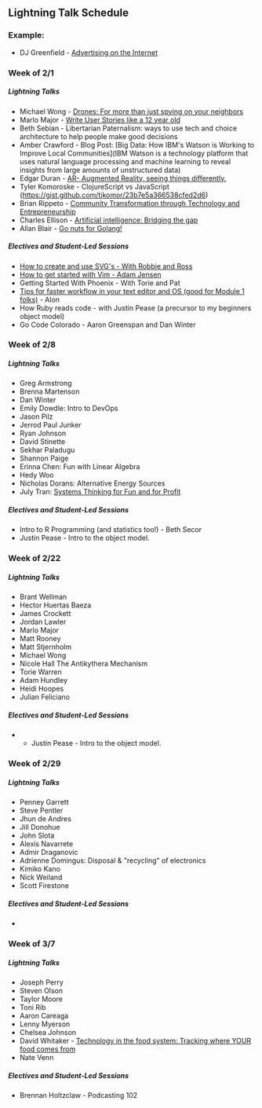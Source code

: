 ## Lightning Talk Schedule

### Example:

* DJ Greenfield - [Advertising on the Internet](https://gist.github.com/AllPurposeName/7c117da4b0345eb6b817)

### **Week of 2/1**

##### Lightning Talks

* Michael Wong - [Drones: For more than just spying on your neighbors](https://gist.github.com/Kealii/2552e5188015a1137048)
* Marlo Major - [Write User Stories like a 12 year old](https://gist.github.com/marlomajor/d00c043df9305aa8629a)
* Beth Sebian - Libertarian Paternalism: ways to use tech and choice architecture to help people make good decisions
* Amber Crawford - Blog Post: [Big Data: How IBM's Watson is Working to Improve Local Communities](IBM Watson is a technology platform that uses natural language processing and machine learning to reveal insights from large amounts of unstructured data)
* Edgar Duran - [AR- Augmented Reality, seeing things differently.](https://gist.github.com/edgarduran/17264ed7f8bbf1182093)
* Tyler Komoroske - ClojureScript vs JavaScript (https://gist.github.com/tjkomor/23b7e5a366538cfed2d6)
* Brian Rippeto - [Community Transformation through Technology and Entrepreneurship](https://gist.github.com/brianrip/82bcb174c19b4f3c8d8c)
* Charles Ellison - [Artificial intelligence: Bridging the gap](https://gist.github.com/chadellison/d4b5646e4cf21c9bc9db)
* Allan Blair - [Go nuts for Golang!](https://gist.github.com/e913e60955f6c540e353.git)

##### Electives and Student-Led Sessions

* [How to create and use SVG's - With Robbie and Ross](https://gist.github.com/rossedfort/39eb6e9dc6da99677047)
* [How to get started with Vim - Adam Jensen](https://gist.github.com/adamki/cb0e52a096ad53be70db)
* Getting Started With Phoenix - With Torie and Pat
* [Tips for faster workflow in your text editor and OS (good for Module 1 folks)](https://gist.github.com/MowAlon/1641b1208aba11a15d85) - Alon
* How Ruby reads code - with Justin Pease (a precursor to my beginners object model)
* Go Code Colorado - Aaron Greenspan and Dan Winter

### **Week of 2/8**

##### Lightning Talks

* Greg Armstrong
* Brenna Martenson
* Dan Winter
* Emily Dowdle: Intro to DevOps
* Jason Pilz
* Jerrod Paul Junker
* Ryan Johnson
* David Stinette
* Sekhar Paladugu
* Shannon Paige
* Erinna Chen: Fun with Linear Algebra
* Hedy Woo
* Nicholas Dorans: Alternative Energy Sources
* July Tran: [Systems Thinking for Fun and for Profit](https://gist.github.com/julyytran/737832cd2e4d611f2cfe)

##### Electives and Student-Led Sessions

* Intro to R Programming (and statistics too!) - Beth Secor
* Justin Pease - Intro to the object model.   


### **Week of 2/22**

##### Lightning Talks


* Brant Wellman
* Hector Huertas Baeza
* James Crockett
* Jordan Lawler
* Marlo Major
* Matt Rooney
* Matt Stjernholm
* Michael Wong
* Nicole Hall The Antikythera Mechanism
* Torie Warren
* Adam Hundley
* Heidi Hoopes
* Julian Feliciano

##### Electives and Student-Led Sessions

* * Justin Pease - Intro to the object model.  

### **Week of 2/29**

##### Lightning Talks

* Penney Garrett
* Steve Pentler
* Jhun de Andres
* Jill Donohue
* John Slota
* Alexis Navarrete
* Admir Draganovic
* Adrienne Domingus: Disposal & "recycling" of electronics
* Kimiko Kano
* Nick Weiland
* Scott Firestone

##### Electives and Student-Led Sessions

*

### **Week of 3/7**

##### Lightning Talks

* Joseph Perry
* Steven Olson
* Taylor Moore
* Toni Rib
* Aaron Careaga
* Lenny Myerson
* Chelsea Johnson
* David Whitaker - [Technology in the food system: Tracking where YOUR food comes from](https://gist.github.com/damwhit/b887b2b04d67520bcd87)
* Nate Venn

##### Electives and Student-Led Sessions

* Brennan Holtzclaw - Podcasting 102
